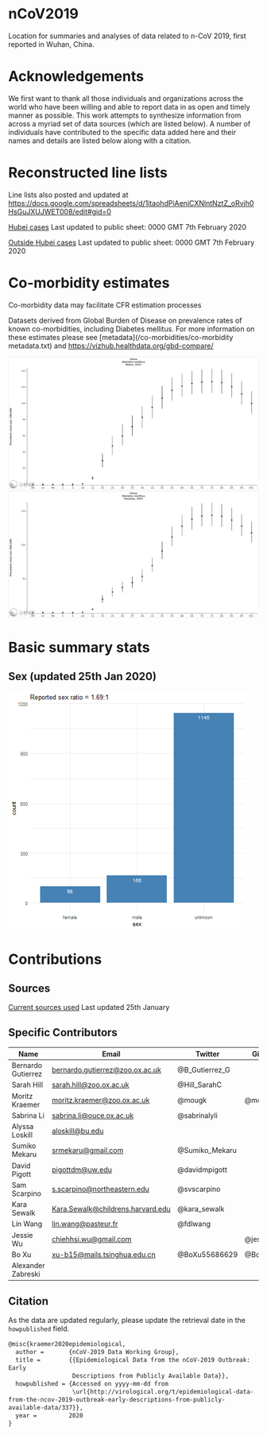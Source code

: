 # nCoV2019
Location for summaries and analyses of data related to n-CoV 2019, first reported in Wuhan, China.

# Acknowledgements
We first want to thank all those individuals and organizations across the world who have been willing and able to report data in as open and timely manner as possible. This work attempts to synthesize information from across a myriad set of data sources (which are listed below). A number of individuals have contributed to the specific data added here and their names and details are listed below along with a citation.


# Reconstructed line lists

Line lists also posted and updated at https://docs.google.com/spreadsheets/d/1itaohdPiAeniCXNlntNztZ_oRvjh0HsGuJXUJWET008/edit#gid=0

[Hubei cases](/ncov_hubei.csv) Last updated to public sheet: 0000 GMT 7th February 2020

[Outside Hubei cases](/ncov_outside_hubei.csv) Last updated to public sheet: 0000 GMT 7th February 2020

# Co-morbidity estimates

Co-morbidity data may facilitate CFR estimation processes

Datasets derived from Global Burden of Disease on prevalence rates of known co-morbidities, including Diabetes mellitus. For more information on these estimates please see [metadata](/co-morbidities/co-morbidity metadata.txt) and https://vizhub.healthdata.org/gbd-compare/

![alt_text](co-morbidities/graphics/china_diabetes_prevalence_rate_male.png)
![alt_text](co-morbidities/graphics/china_diabetes_prevalence_rate_female.png)


# Basic summary stats
## Sex (updated 25th Jan 2020)
![alt_text](outputs/sex_summary.png)
























# Contributions
## Sources
[Current sources used](/source_list.csv) Last updated 25th January

## Specific Contributors

Name | Email | Twitter | Github
-----|-------|---------|-------
Bernardo Gutierrez | bernardo.gutierrez@zoo.ox.ac.uk | @B_Gutierrez_G |
Sarah Hill | sarah.hill@zoo.ox.ac.uk | @Hill_SarahC |
Moritz Kraemer | moritz.kraemer@zoo.ox.ac.uk | @mougk | @mougk
Sabrina Li | sabrina.li@ouce.ox.ac.uk | @sabrinalyli |
Alyssa Loskill | aloskill@bu.edu | |
Sumiko Mekaru | srmekaru@gmail.com | @Sumiko_Mekaru |
David Pigott | pigottdm@uw.edu | @davidmpigott |
Sam Scarpino | s.scarpino@northeastern.edu | @svscarpino |
Kara Sewalk | Kara.Sewalk@childrens.harvard.edu | @kara_sewalk |
Lin Wang | lin.wang@pasteur.fr | @fdlwang |
Jessie Wu | chiehhsi.wu@gmail.com | | @jessiewu
Bo Xu | xu-b15@mails.tsinghua.edu.cn  | @BoXu55686629 | @BoXu123
Alexander Zabreski | | |

## Citation

As the data are updated regularly, please update the retrieval date in the `howpublished` field.

```{bibtex}
@misc{kraemer2020epidemiological,
  author =       {nCoV-2019 Data Working Group},
  title =        {{Epidemiological Data from the nCoV-2019 Outbreak: Early
                  Descriptions from Publicly Available Data}},
  howpublished = {Accessed on yyyy-mm-dd from
                  \url{http://virological.org/t/epidemiological-data-from-the-ncov-2019-outbreak-early-descriptions-from-publicly-available-data/337}},
  year =         2020
}
```
